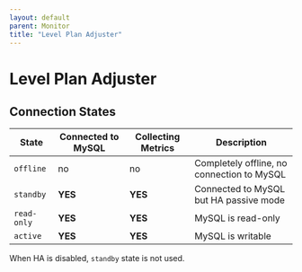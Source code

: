 ```yaml
---
layout: default
parent: Monitor
title: "Level Plan Adjuster"
---
```


# Level Plan Adjuster


## Connection States


|State|Connected to MySQL|Collecting Metrics|Description|
|-----|------------------|------------------|-----------|
|`offline`|no|no|Completely offline, no connection to MySQL|
|`standby`|**YES**|**YES**|Connected to MySQL but HA passive mode|
|`read-only`|**YES**|**YES**|MySQL is read-only|
|`active`|**YES**|**YES**|MySQL is writable|

When HA is disabled, `standby` state is not used.
